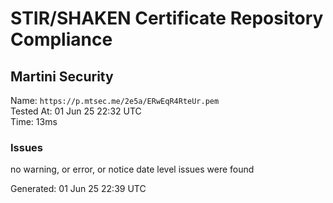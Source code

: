 # STIR/SHAKEN Certificate Repository Compliance

## Martini Security

Name: `https://p.mtsec.me/2e5a/ERwEqR4RteUr.pem`\
Tested At: 01 Jun 25 22:32 UTC\
Time: 13ms

### Issues

no warning, or error, or notice date level issues were found

Generated: 01 Jun 25 22:39 UTC